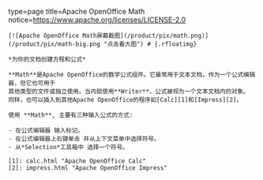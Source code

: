 type=page
title=Apache OpenOffice Math
notice=https://www.apache.org/licenses/LICENSE-2.0
~~~~~~
[![Apache OpenOffice Math屏幕截图](/product/pix/math.png)](/product/pix/math-big.png "点击看大图") # {.rfloatimg}

*为你的文档创建方程和公式*

**Math**是Apache OpenOffice的数学公式组件。它最常用于文本文档，作为一个公式编辑器，但它也可用于
其他类型的文件或独立使用。当内部使用**Writer**，公式被视为一个文本文档内的对象。
同样，也可以插入到其他Apache OpenOffice的程序如[Calc][1]和[Impress][2]。

使用 **Math**, 主要有三种输入公式的方式:

- 在公式编辑器 输入标记。
- 在公式编辑器上右键单击 并从上下文菜单中选择符号。
- 从*Selection*工具箱中 选择一个符号。

[1]: calc.html "Apache OpenOffice Calc"
[2]: impress.html "Apache OpenOffice Impress"
